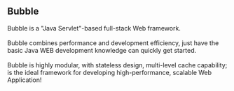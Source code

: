 Bubble
------------------------------
Bubble is a "Java Servlet"-based full-stack Web framework.</br>  
Bubble combines performance and development efficiency, just have the basic Java WEB development knowledge can quickly get started.</br>  
Bubble is highly modular, with stateless design, multi-level cache capability; is the ideal framework for developing high-performance, scalable Web Application!</br>  

